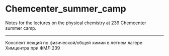 # Chemcenter_summer_camp
Notes for the lectures on the physical chemistry at 239 Chemcenter summer camp. 
_______________________
Конспект лекций по физической/общей химии в летнем лагере Химцентра при ФМЛ 239
